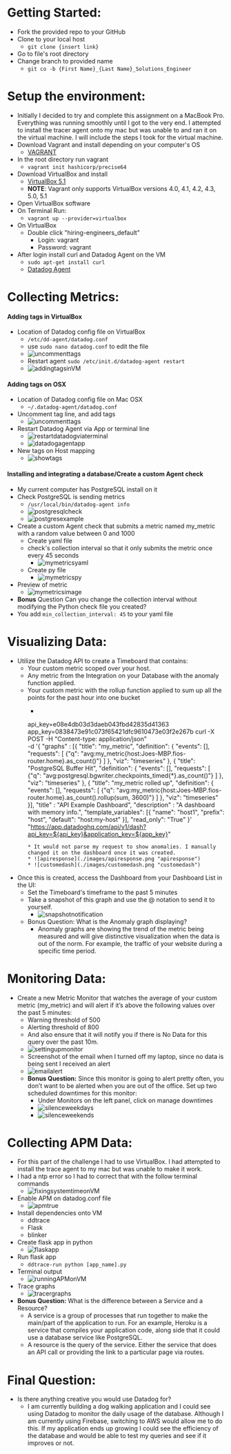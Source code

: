 # Getting Started:
* Fork the provided repo to your GitHub
* Clone to your local host
  * `git clone {insert link}`
* Go to file's root directory
* Change branch to provided name
  * `git co -b {First Name}_{Last Name}_Solutions_Engineer`

# Setup the environment:
* Initially I decided to try and complete this assignment on a MacBook Pro. Everything was running smoothly until I got to the very end. I attempted to install the tracer agent onto my mac but was unable to and ran it on the virtual machine. I will include the steps I took for the virtual machine.
* Download Vagrant and install depending on your computer's OS
  * [VAGRANT](https://www.vagrantup.com/downloads.html)
* In the root directory run vagrant
  * `vagrant init hashicorp/precise64`
* Download VirtualBox and install
  * [VirtualBox 5.1](https://www.virtualbox.org/wiki/Download_Old_Builds_5_1)
  * **NOTE**: Vagrant only supports VirtualBox versions 4.0, 4.1, 4.2, 4.3, 5.0, 5.1
* Open VirtualBox software
* On Terminal Run:
  * `vagrant up --provider=virtualbox`
* On VirtualBox
  * Double click "hiring-engineers_default"
    * Login: vagrant
    * Password: vagrant
* After login install curl and Datadog Agent on the VM
  * `sudo apt-get install curl`
  * [Datadog Agent](https://app.datadoghq.com/account/settings#agent/ubuntu)

# Collecting Metrics:
#### Adding tags in VirtualBox
* Location of Datadog config file on VirtualBox
  * `/etc/dd-agent/datadog.conf`
  * use `sudo nano datadog.conf` to edit the file
  * ![uncommenttags](./images/uncommenttags.png "uncommenttags")
  * Restart agent `sudo /etc/init.d/datadog-agent restart`
  * ![addingtagsinVM](./images/addingtagsinVM.png  "addingtagsinVM")

#### Adding tags on OSX
* Location of Datadog config file on Mac OSX
  * `~/.datadog-agent/datadog.conf`
* Uncomment tag line, and add tags
  * ![uncommenttags](./images/uncommenttags.png "uncommenttags")
* Restart Datadog Agent via App or terminal line
  * ![restartdatadogviaterminal](./images/restartdatadogviaterminal.png  "restartdatadogviaterminal")
  * ![datadogagentapp](./images/datadogagentapp.png "datadogagentapp")
* New tags on Host mapping
  * ![showtags](./images/showtags.png "showtags")

#### Installing and integrating a database/Create a custom Agent check
* My current computer has PostgreSQL install on it
* Check PostgreSQL is sending metrics
   * `/usr/local/bin/datadog-agent info`
    * ![postgresqlcheck](./images/postgresqlcheck.png "postgresqlcheck")
    * ![postgresexample](./images/postgresexample.png "postgresexample")
* Create a custom Agent check that submits a metric named my_metric with a random value between 0 and 1000
  * Create yaml file
  * check's collection interval so that it only submits the metric once every 45 seconds
    * ![mymetricsyaml](./images/mymetricsyaml.png "mymetricsyaml")
  * Create py file
    * ![mymetricspy](./images/mymetricspy.png "mymetricspy")
* Preview of metric
  * ![mymetricsimage](./images/mymetricsimage.png "mymetricsimage")
* **Bonus** Question Can you change the collection interval without modifying the Python check file you created?
 * You add `min_collection_interval: 45` to your yaml file

# Visualizing Data:
* Utilize the Datadog API to create a Timeboard that contains:
  * Your custom metric scoped over your host.
  * Any metric from the Integration on your Database with the anomaly function applied.
  * Your custom metric with the rollup function applied to sum up all the points for the past hour into one bucket
    * ```
    api_key=e08e4db03d3daeb043fbd42835d41363
    app_key=0838473e91c073f65421dfc9610473e03f2e267b
    curl  -X POST -H "Content-type: application/json" \
    -d '{
          "graphs" : [{
            "title": "my_metric",
            "definition": {
              "events": [],
              "requests": [
                {"q": "avg:my_metric{host:Joes-MBP.fios-router.home}.as_count()"}
              ]
            },
            "viz": "timeseries"
          },
          {
            "title": "PostgreSQL Buffer Hit",
            "definition": {
              "events": [],
              "requests": [
                {"q": "avg:postgresql.bgwriter.checkpoints_timed{*}.as_count()"}
              ]
            },
            "viz": "timeseries"
          },
          {
            "title": "my_metric rolled up",
            "definition": {
              "events": [],
              "requests": [
                {"q": "avg:my_metric{host:Joes-MBP.fios-router.home}.as_count().rollup(sum, 3600)"}
              ]
            },
            "viz": "timeseries"
          }],
          "title" : "API Example Dashboard",
          "description" : "A dashboard with memory info.",
          "template_variables": [{
              "name": "host1",
              "prefix": "host",
              "default": "host:my-host"
          }],
          "read_only": "True"
        }' \
    "https://app.datadoghq.com/api/v1/dash?api_key=${api_key}&application_key=${app_key}"
    ```
    * It would not parse my request to show anomalies. I manually changed it on the dashboard once it was created.
    * ![apiresponse](./images/apiresponse.png "apiresponse")
    * ![customedash](./images/customedash.png "customedash")
* Once this is created, access the Dashboard from your Dashboard List in the UI:
  * Set the Timeboard's timeframe to the past 5 minutes
  * Take a snapshot of this graph and use the @ notation to send it to yourself.
    * ![snapshotnotification](./images/snapshotnotification.png "snapshotnotification")
  * Bonus Question: What is the Anomaly graph displaying?
    * Anomaly graphs are showing the trend of the metric being measured and will give distinctive visualization when the data is out of the norm. For example, the traffic of your website during a specific time period.

# Monitoring Data:
  * Create a new Metric Monitor that watches the average of your custom metric (my_metric) and will alert if it’s above the following values over the past 5 minutes:
    * Warning threshold of 500
    * Alerting threshold of 800
    * And also ensure that it will notify you if there is No Data for this query over the past 10m.
    * ![settingupmonitor](./images/settingupmonitor.png "settingupmonitor")
    * Screenshot of the email when I turned off my laptop, since no data is being sent I received an alert
    * ![emailalert](./images/emailalert.png "emailalert")
    * **Bonus Question:** Since this monitor is going to alert pretty often, you don’t want to be alerted when you are out of the office. Set up two scheduled downtimes for this monitor:
      * Under Monitors on the left panel, click on manage downtimes
      * ![silenceweekdays](./images/silenceweekdays.png "silenceweekdays")
      * ![silenceweekends](./images/silenceweekends.png "silenceweekends")

# Collecting APM Data:
* For this part of the challenge I had to use VirtualBox. I had attempted to install the trace agent to my mac but was unable to make it work.
* I had a ntp error so I had to correct that with the follow terminal commands
  * ![fixingsystemtimeonVM](./images/fixingsystemtimeonVM.png "fixingsystemtimeonVM")
* Enable APM on datadog.conf file
  * ![apmtrue](./images/apmtrue.png "apmtrue")
* Install dependencies onto VM
  * ddtrace
  * Flask
  * blinker
* Create flask app in python
  * ![flaskapp](./images/flaskapp.png "flaskapp")
* Run flask app
  * `ddtrace-run python [app_name].py`
* Terminal output
  * ![runningAPMonVM](./images/runningAPMonVM.png "runningAPMonVM")
* Trace graphs
  * ![tracergraphs](./images/tracergraphs.png "tracergraphs")
* **Bonus Question:** What is the difference between a Service and a Resource?
  * A service is a group of processes that run together to make the main/part of the application to run. For an example, Heroku is a service that compiles your application code, along side that it could use a database service like PostgreSQL.
  * A resource is the query of the service. Either the service that does an API call or providing the link to a particular page via routes.

# Final Question:
* Is there anything creative you would use Datadog for?
  * I am currently building a dog walking application and I could see using Datadog to monitor the daily usage of the database. Although I am currently using Firebase, switching to AWS would allow me to do this. If my application ends up growing I could see the efficiency of the database and would be able to test my queries and see if it improves or not.
